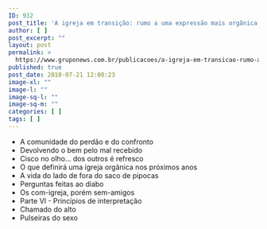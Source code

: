 ```yaml
---
ID: 932
post_title: 'A igreja em transição: rumo a uma expressão mais orgânica do corpo de Cristo'
author: [ ]
post_excerpt: ""
layout: post
permalink: >
  https://www.gruponews.com.br/publicacoes/a-igreja-em-transicao-rumo-a-uma-expressao-mais-organica-do-corpo-de-cristo
published: true
post_date: 2010-07-21 12:00:23
image-xl: ""
image-l: ""
image-sq-l: ""
image-sq-m: ""
categories: [ ]
tags: [ ]
---
```

- A comunidade do perdão e do confronto
- Devolvendo o bem pelo mal recebido
- Cisco no olho... dos outros é refresco
- O que definirá uma igreja orgânica nos próximos anos
- A vida do lado de fora do saco de pipocas
- Perguntas feitas ao diabo
- Os com-igreja, porém sem-amigos
- Parte VI - Princípios de interpretação
- Chamado do alto
- Pulseiras do sexo